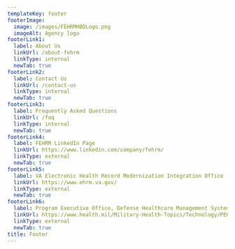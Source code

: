 ```yaml
---
templateKey: footer
footerImage:
  image: /images/FEHRMHBDLogo.png
  imageAlt: Agency logo
footerLink1:
  label: About Us
  linkUrl: /about-fehrm
  linkType: internal
  newTab: true
footerLink2:
  label: Contact Us
  linkUrl: /contact-us
  linkType: internal
  newTab: true
footerLink3:
  label: Frequently Asked Questions
  linkUrl: /faq
  linkType: internal
  newTab: true
footerLink4:
  label: FEHRM LinkedIn Page
  linkUrl: https://www.linkedin.com/company/fehrm/
  linkType: external
  newTab: true
footerLink5:
  label: VA Electronic Health Record Modernization Integration Office
  linkUrl: https://www.ehrm.va.gov/
  linkType: external
  newTab: true
footerLink6:
  label: Program Executive Office, Defense Healthcare Management Systems
  linkUrl: https://www.health.mil/Military-Health-Topics/Technology/PEO-DHMS
  linkType: external
  newTab: true
title: Footer
---
```

